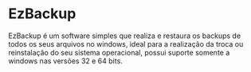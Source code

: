 # EzBackup
EzBackup é um software simples que realiza e restaura os backups de todos os seus arquivos no windows, ideal para a realização da troca ou reinstalação do seu sistema operacional, possui suporte somente a windows nas versões 32 e 64 bits.
